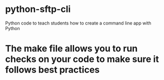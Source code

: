# python-sftp-cli
Python code to teach students how to create a command line app with Python
# The make file allows you to run checks on your code to make sure it follows best practices